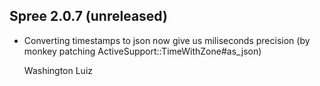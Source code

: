 ## Spree 2.0.7 (unreleased) ##

*   Converting timestamps to json now give us miliseconds precision (by monkey
    patching ActiveSupport::TimeWithZone#as_json)
    
    Washington Luiz
